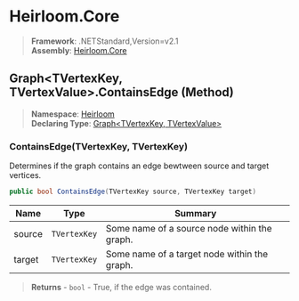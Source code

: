 # Heirloom.Core

> **Framework**: .NETStandard,Version=v2.1  
> **Assembly**: [Heirloom.Core][0]

## Graph\<TVertexKey, TVertexValue>.ContainsEdge (Method)

> **Namespace**: [Heirloom][0]  
> **Declaring Type**: [Graph\<TVertexKey, TVertexValue>][1]

### ContainsEdge(TVertexKey, TVertexKey)

Determines if the graph contains an edge bewtween source and target vertices.

```cs
public bool ContainsEdge(TVertexKey source, TVertexKey target)
```

| Name   | Type         | Summary                                      |
|--------|--------------|----------------------------------------------|
| source | `TVertexKey` | Some name of a source node within the graph. |
| target | `TVertexKey` | Some name of a target node within the graph. |

> **Returns** - `bool` - True, if the edge was contained.

[0]: ../../../Heirloom.Core.md
[1]: ../Graph[TVertexKey,TVertexValue].md
